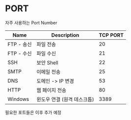 # PORT

자주 사용하는 Port Number

| Name       | Description                 | TCP PORT |
| ---------- | --------------------------- | -------- |
| FTP - 송신 | 파일 전송                   | 20       |
| FTP - 수신 | 파일 수신                   | 21       |
| SSH        | 보안 Shell                  | 22       |
| SMTP       | 이메일 전송                 | 25       |
| DNS        | 도메인 -> IP 변경           | 53       |
| HTTP       | 웹 페이지 전송              | 80       |
| Windows    | 윈도우 연결 (원격 데스크톱) | 3389     |

 필요한 포트들은 이후 추가 예정



